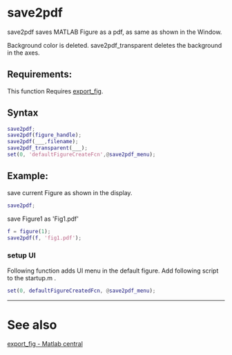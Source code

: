 # save2pdf
save2pdf saves MATLAB Figure as a pdf, as same as shown in the Window.

Background color is deleted.
save2pdf_transparent deletes the background in the axes.

## Requirements: 
This function Requires [export_fig](https://jp.mathworks.com/matlabcentral/fileexchange/23629-export_fig).


## Syntax
```matlab
save2pdf;
save2pdf(figure_handle);
save2pdf(___,filename);
save2pdf_transparent(___);
set(0, 'defaultFigureCreateFcn',@save2pdf_menu);
```
## Example: 

save current Figure as shown in the display.
```matlab
save2pdf;
```
save Figure1 as 'Fig1.pdf'
```matlab
f = figure(1);
save2pdf(f, 'fig1.pdf');
```



### setup UI

Following function adds UI menu in the default figure. Add following script to the startup.m .

```Matlab
set(0, defaultFigureCreatedFcn, @save2pdf_menu);
```



----------

# See also

[export_fig - Matlab central](https://jp.mathworks.com/matlabcentral/fileexchange/23629-export_fig)

